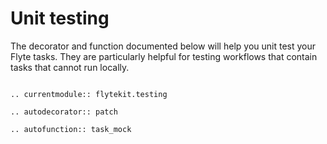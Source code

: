 # Unit testing

The decorator and function documented below will help you unit test your Flyte tasks. They are particularly helpful for testing workflows that contain tasks that cannot run locally.

```--eval-rst--

.. currentmodule:: flytekit.testing

.. autodecorator:: patch

.. autofunction:: task_mock

```